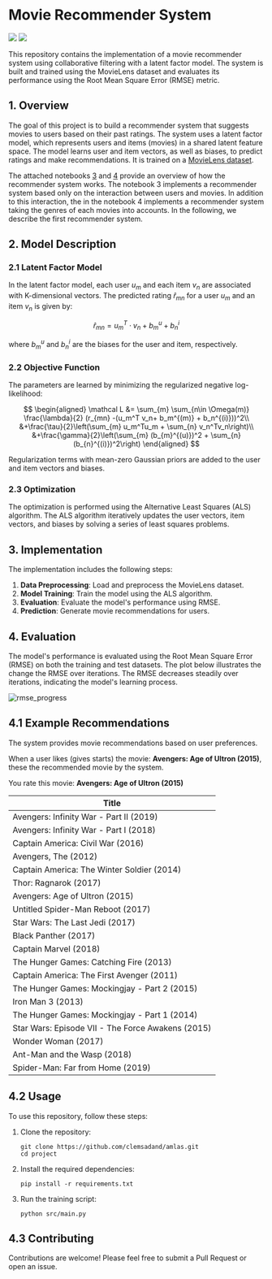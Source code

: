 # Movie Recommender System

<img src="https://img.shields.io/badge/Python-FFD43B?style=for-the-badge&logo=python&logoColor=blue" /> <img src="https://img.shields.io/badge/Numpy-777BB4?style=for-the-badge&logo=numpy&logoColor=white" />

This repository contains the implementation of a movie recommender system using collaborative filtering with a latent factor model. The system is built and trained using the MovieLens dataset and evaluates its performance using the Root Mean Square Error (RMSE) metric.

## 1. Overview

The goal of this project is to build a recommender system that suggests movies to users based on their past ratings. The system uses a latent factor model, which represents users and items (movies) in a shared latent feature space. The model learns user and item vectors, as well as biases, to predict ratings and make recommendations. It is trained on a [MovieLens dataset](https://files.grouplens.org/datasets/movielens/ml-25m.zip).

The attached notebooks [3](https://github.com/clemsadand/amlas/blob/main/2_4_amls_practice_3.ipynb) and [4](https://github.com/clemsadand/amlas/blob/main/2_0_AMLS_practice_4.ipynb) provide an overview of how the recommender system works. The notebook 3 implements a recommender system based only on the interaction between users and movies. In addition to this interaction, the in the notebook 4 implements a recommender system taking the genres of each movies into accounts. In the following, we describe the first recommender system.

## 2. Model Description

### 2.1 Latent Factor Model

In the latent factor model, each user $u_m$ and each item $v_{n}$ are associated with K-dimensional vectors. The predicted rating $\hat r_{mn}$ for a user $u_m$ and an item $v_n$ is given by:

$$
\hat r_{mn} = u_m^T \cdot v_n + b^u_m + b^i_n
$$


where $b^u_m$ and $b^i_n$ are the biases for the user and item, respectively.

### 2.2 Objective Function

The parameters are learned by minimizing the regularized negative log-likelihood:

$$
\begin{aligned}
\mathcal L &= \sum_{m} \sum_{n\in \Omega(m)} \frac{\lambda}{2} (r_{mn} -(u_m^T v_n+ b_m^{(m)} + b_n^{(i)}))^2\\
&+\frac{\tau}{2}\left(\sum_{m} u_m^Tu_m + \sum_{n} v_n^Tv_n\right)\\
&+\frac{\gamma}{2}\left(\sum_{m} (b_{m}^{(u)})^2 + \sum_{n} (b_{n}^{(i)})^2\right)
\end{aligned}
$$


Regularization terms with mean-zero Gaussian priors are added to the user and item vectors and biases.

### 2.3 Optimization

The optimization is performed using the Alternative Least Squares (ALS) algorithm. The ALS algorithm iteratively updates the user vectors, item vectors, and biases by solving a series of least squares problems.

## 3. Implementation

The implementation includes the following steps:

1. **Data Preprocessing**: Load and preprocess the MovieLens dataset.
2. **Model Training**: Train the model using the ALS algorithm.
3. **Evaluation**: Evaluate the model's performance using RMSE.
4. **Prediction**: Generate movie recommendations for users.

## 4. Evaluation

The model's performance is evaluated using the Root Mean Square Error (RMSE) on both the training and test datasets. The plot below illustrates the change the RMSE over iterations. The RMSE decreases steadily over iterations, indicating the model's learning process. 

![rmse_progress](https://github.com/clemsadand/amlas/assets/132694770/c055457f-92dd-4283-8cb0-9c24c4bcd2ce)

## 4.1 Example Recommendations

The system provides movie recommendations based on user preferences. 

When a user likes (gives starts) the movie: **Avengers: Age of Ultron (2015)**, these the recommended movie by the system.

You rate this movie: **Avengers: Age of Ultron (2015)**

| Title                                              |
|----------------------------------------------------|
| Avengers: Infinity War - Part II (2019)            |
| Avengers: Infinity War - Part I (2018)             |
| Captain America: Civil War (2016)                  |
| Avengers, The (2012)                               |
| Captain America: The Winter Soldier (2014)         |
| Thor: Ragnarok (2017)                              |
| Avengers: Age of Ultron (2015)                     |
| Untitled Spider-Man Reboot (2017)                  |
| Star Wars: The Last Jedi (2017)                    |
| Black Panther (2017)                               |
| Captain Marvel (2018)                              |
| The Hunger Games: Catching Fire (2013)             |
| Captain America: The First Avenger (2011)          |
| The Hunger Games: Mockingjay - Part 2 (2015)       |
| Iron Man 3 (2013)                                  |
| The Hunger Games: Mockingjay - Part 1 (2014)       |
| Star Wars: Episode VII - The Force Awakens (2015)  |
| Wonder Woman (2017)                                |
| Ant-Man and the Wasp (2018)                        |
| Spider-Man: Far from Home (2019)                   |


## 4.2 Usage

To use this repository, follow these steps:

1. Clone the repository:
    ```
    git clone https://github.com/clemsadand/amlas.git
    cd project
    ```

2. Install the required dependencies:
    ```
    pip install -r requirements.txt
    ```

3. Run the training script:
    ```
    python src/main.py
    ```

<!---4. Generate recommendations for a new user:
    ```
    python recommend.py --user_id <USER_ID>
    ```
--->

## 4.3 Contributing

Contributions are welcome! Please feel free to submit a Pull Request or open an issue.

<!---## License

This project is licensed under the MIT License.
--->

